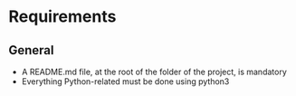 # Requirements
## General
- A README.md file, at the root of the folder of the project, is mandatory
- Everything Python-related must be done using python3
